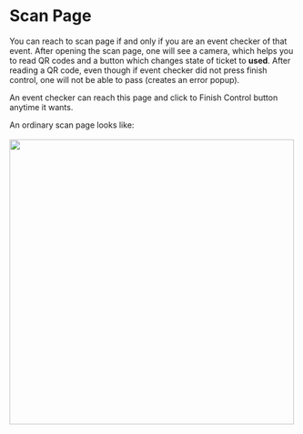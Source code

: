 # Scan Page
You can reach to scan page if and only if you are an event checker of that event. After opening the scan page, one will see a camera, which helps you to read QR codes and a button which changes state of ticket to **used**. After reading a QR code, even though if event checker did not press finish control, one will not be able to pass (creates an error popup).

An event checker can reach this page and click to Finish Control button anytime it wants.

An ordinary scan page looks like:
<br /><br/>
<img src="https://raw.githubusercontent.com/sadigulbey/tickript.github.io/main/static/pages/scanpage.png" style="height:500px;"></img>